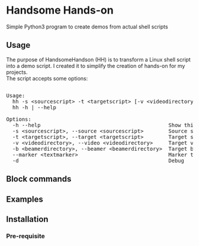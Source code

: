# Handsome Hands-on

Simple Python3 program to create demos from actual shell scripts

## Usage
The purpose of HandsomeHandson (HH) is to transform a Linux shell script into a demo script. I created it to simplify the creation of hands-on for my projects.  
The script accepts some options:
<pre>

Usage:
  hh -s &lt;sourcescript&gt; -t &lt;targetscript&gt; [-v &lt;videodirectory &gt;] [-b &lt;beamerdirectory &gt;] [--marker &lt;textmarker&gt;] [-d]
  hh -h | --help

Options:
  -h --help                                         Show this screen.
  -s &lt;sourcescript&gt;, --source &lt;sourcescript&gt;        Source script
  -t &lt;targetscript&gt;, --target &lt;targetscript&gt;        Target script
  -v &lt;videodirectory&gt;, --video &lt;videodirectory&gt;     Target video directory
  -b &lt;beamerdirectory&gt;, --beamer &lt;beamerdirectory&gt;  Target beamer directory
  --marker &lt;textmarker&gt;                             Marker to intercept commands
  -d                                                Debug  
</pre>

## Block commands

## Examples

## Installation

### Pre-requisite
